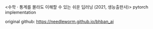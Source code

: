 <수학 · 통계를 몰라도 이해할 수 있는 쉬운 딥러닝 (2021, 생능출판사)> pytorch implementation

original github: https://needleworm.github.io/bhban_ai